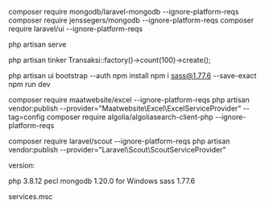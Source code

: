 composer require mongodb/laravel-mongodb --ignore-platform-reqs
composer require jenssegers/mongodb --ignore-platform-reqs
composer require laravel/ui --ignore-platform-reqs

php artisan serve

php artisan tinker
Transaksi::factory()->count(100)->create();

php artisan ui bootstrap --auth
npm install
npm i sass@1.77.6 --save-exact
npm run dev

composer require maatwebsite/excel --ignore-platform-reqs
php artisan vendor:publish --provider="Maatwebsite\Excel\ExcelServiceProvider" --tag=config
composer require algolia/algoliasearch-client-php --ignore-platform-reqs

composer require laravel/scout --ignore-platform-reqs
php artisan vendor:publish --provider="Laravel\Scout\ScoutServiceProvider"

version:

php 3.8.12
pecl mongodb 1.20.0 for Windows
sass 1.77.6

services.msc
